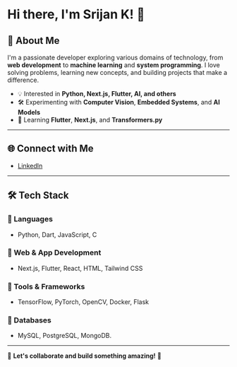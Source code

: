 # Hi there, I'm Srijan K! 👋

## 🚀 About Me

I'm a passionate developer exploring various domains of technology, from **web development** to **machine learning** and **system programming**. I love solving problems, learning new concepts, and building projects that make a difference.

- 💡 Interested in **Python, Next.js, Flutter, AI, and others**
- 🛠️ Experimenting with **Computer Vision**, **Embedded Systems**, and **AI Models**
- 📖 Learning **Flutter**, **Next.js**, and **Transformers.py**

---

## 🌐 Connect with Me

- [LinkedIn](https://www.linkedin.com/in/srijan-kulal/)

---

## 🛠️ Tech Stack

### 🔹 Languages
- Python, Dart, JavaScript, C

### 🔹 Web & App Development
- Next.js, Flutter, React, HTML, Tailwind CSS

### 🔹 Tools & Frameworks
- TensorFlow, PyTorch, OpenCV, Docker, Flask

### 🔹 Databases
- MySQL, PostgreSQL, MongoDB.

---

💬 **Let's collaborate and build something amazing!** 🚀
